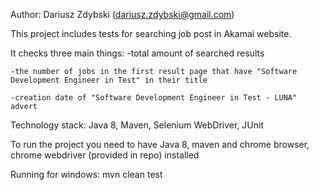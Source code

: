 Author: Dariusz Zdybski (dariusz.zdybski@gmail.com)

This project includes tests for searching job post in Akamai website.

It checks three main things:
    -total amount of searched results

    -the number of jobs in the first result page that have "Software Development Engineer in Test" in their title

    -creation date of "Software Development Engineer in Test - LUNA" advert

Technology stack:
    Java 8, Maven, Selenium WebDriver, JUnit

To run the project you need to have Java 8, maven and chrome browser, chrome webdriver (provided in repo) installed

Running for windows:
    mvn clean test
